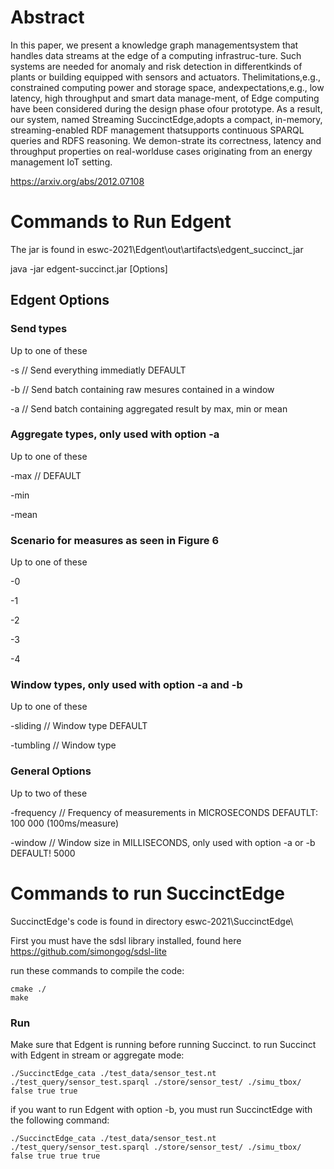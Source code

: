 # Abstract 

In  this  paper,  we  present  a  knowledge  graph  managementsystem that handles data streams at the edge of a computing infrastruc-ture. Such systems are needed for anomaly and risk detection in differentkinds  of  plants  or  building  equipped  with  sensors  and  actuators.  Thelimitations,e.g.,  constrained  computing  power  and  storage  space,  andexpectations,e.g., low latency, high throughput and smart data manage-ment, of Edge computing have been considered during the design phase ofour prototype. As a result, our system, named Streaming SuccinctEdge,adopts a compact, in-memory, streaming-enabled RDF management thatsupports continuous SPARQL queries and RDFS reasoning. We demon-strate its correctness, latency and throughput properties on real-worlduse cases originating from an energy management IoT setting.

https://arxiv.org/abs/2012.07108


# Commands to Run Edgent

The jar is found in eswc-2021\Edgent\out\artifacts\edgent_succinct_jar

java -jar edgent-succinct.jar [Options]

## Edgent Options

### Send types
Up to one of these

-s           // Send everything immediatly DEFAULT   

-b           // Send batch containing raw mesures contained in a window      

-a           // Send batch containing aggregated result by max, min or mean

### Aggregate types, only used with option -a
Up to one of these

-max   	     		// DEFAULT            

-min            

-mean

### Scenario for measures as seen in Figure 6
Up to one of these

-0       

-1

-2

-3

-4

### Window types, only used with option -a and -b
Up to one of these

-sliding	 		 // Window type DEFAULT

-tumbling		 // Window type 

### General Options
Up to two of these

-frequency	 // Frequency of measurements in MICROSECONDS DEFAUTLT: 100 000 (100ms/measure)

-window 	   // Window size in MILLISECONDS, only used with option -a or -b DEFAULT! 5000

# Commands to run SuccinctEdge

SuccinctEdge's code is found in directory eswc-2021\SuccinctEdge\

First you must have the sdsl library installed, found here https://github.com/simongog/sdsl-lite

run these commands to compile the code:

```
cmake ./
make
```

### Run

Make sure that Edgent is running before running Succinct.
to run Succinct with Edgent in stream or aggregate mode:

```
./SuccinctEdge_cata ./test_data/sensor_test.nt ./test_query/sensor_test.sparql ./store/sensor_test/ ./simu_tbox/ false true true
```

if you want to run Edgent with option -b, you must run SuccinctEdge with the following command:

```
./SuccinctEdge_cata ./test_data/sensor_test.nt ./test_query/sensor_test.sparql ./store/sensor_test/ ./simu_tbox/ false true true true
```
